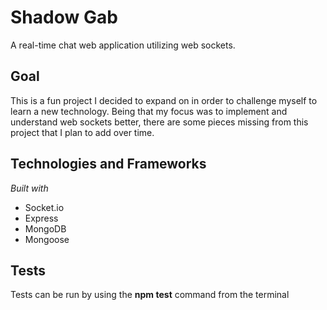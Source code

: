# Shadow Gab

A real-time chat web application utilizing web sockets.

## Goal

This is a fun project I decided to expand on in order to challenge myself to learn a new technology. Being that my focus was to implement and understand web sockets better, there are some pieces missing from this project that I plan to add over time.

## Technologies and Frameworks

*Built with*
- Socket.io
- Express
- MongoDB
- Mongoose

## Tests

Tests can be run by using the **npm test** command from the terminal